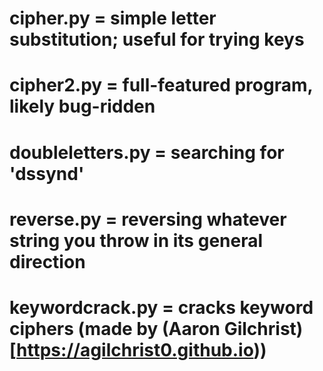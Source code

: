 # cipher.py  = simple letter substitution; useful for trying keys
# cipher2.py = full-featured program, likely bug-ridden
# doubleletters.py = searching for 'dssynd'
# reverse.py = reversing whatever string you throw in its general direction
# keywordcrack.py = cracks keyword ciphers (made by (Aaron Gilchrist)[https://agilchrist0.github.io))
